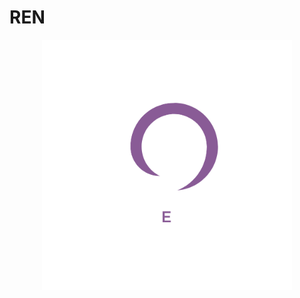# REN
<p align="center">
<img src="https://github.com/sarthakkundra/Tidy/blob/main/Logo/REN%20-%20Transparent.png" alt="drawing" width="400"/>
</p>
